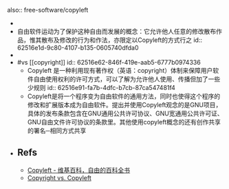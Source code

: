 also:: free-software/copyleft

-
- 自由软件运动为了保护这种自由而发展的概念：它允许他人任意的修改散布作品，惟其散布及修改的行为和作法，亦限定以Copyleft的方式行之
  id:: 62516e1d-9c80-4107-b135-0605740dfda0
-
- #vs [[copyright]]
  id:: 62516e62-846f-419e-aab5-6777b0974336
  - Copyleft 是一种利用现有著作权（英语：copyright）体制来保障用户软件自由使用权利的许可方式，可以了解为允许他人使用、传播但加了一些少规则
    id:: 62516e91-fa7b-4dfc-b7cb-87ca547481f4
  - Copyleft是将一个程序变为自由软件的通用方法，同时也使得这个程序的修改和扩展版本成为自由软件。提出并使用Copyleft观念的是GNU项目，具体的发布条款包含在GNU通用公共许可协议、GNU宽通用公共许可证、GNU自由文件许可协议的条款里。其他使用copyleft概念的还有创作共享的署名─相同方式共享
- ## Refs
  - [Copyleft - 维基百科，自由的百科全书](https://zh.wikipedia.org/zh-cn/Copyleft)
  - [Copyright vs. Copyleft](https://www.gnu.org/gwm/libredocxml/x53.html)